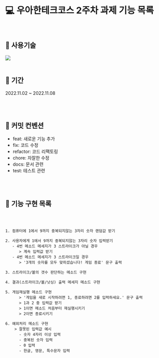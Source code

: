 # 💻 우아한테크코스 2주차 과제 기능 목록

<br/>

## 🚀 사용기술
 <img src="https://img.shields.io/badge/JavaScript-F7DF1E?style=for-the-badge&logo=javascript&logoColor=black">


<br/>
<br/>

 ## 📅 기간

2022.11.02 ~ 2022.11.08

<br/>
<br/>


## 📌 커밋 컨벤션
- feat:       새로운 기능 추가
- fix:        코드 수정
- refactor:   코드 리팩토링
- chore:      자잘한 수정
- docs:       문서 관련 
- test:       테스트 관련

<br/>
<br/>

## 🎯 기능 구현 목록
<br/>

```

1. 컴퓨터에 1에서 9까지 중복되지않는 3자리 숫자 랜덤값 받기

2. 사용자에게 1에서 9까지 중복되지않는 3자리 숫자 입력받기
   - 4번 메소드 메세지가 3 스트라이크가 아닐 경우 
      > 계속 입력값 받기
   - 4번 메소드 메세지가 3 스트라이크일 경우 
      > '3개의 숫자를 모두 맞히셨습니다! 게임 종료' 문구 출력

3. 스트라이크/볼의 갯수 판단하는 메소드 구현

4. 결과(스트라이크/볼/낫싱) 출력 메세지 메소드 구현

5. 게임재실행 메소드 구현
      > '게임을 새로 시작하려면 1, 종료하려면 2를 입력하세요.' 문구 출력
      > 1과 2 중 입력값 받기
      > 1이면 메소드 처음부터 재실행시키기
      > 2이면 종료시키기

6. 예외처리 메소드 구현
    > 잘못된 입력값 예시 
      - 숫자 4자리 이상 입력
      - 중복된 숫자 입력 
      - 0 입력 
      - 한글, 영문, 특수문자 입력

```
